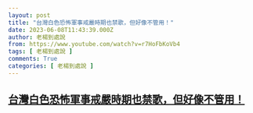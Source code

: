 ```yaml
---
layout: post
title: "台灣白色恐怖軍事戒嚴時期也禁歌，但好像不管用！"
date: 2023-06-08T11:43:39.000Z
author: 老楊到處說
from: https://www.youtube.com/watch?v=r7HoFbKoVb4
tags: [ 老楊到處說 ]
comments: True
categories: [ 老楊到處說 ]
---
```

<!--1686224619000-->
[台灣白色恐怖軍事戒嚴時期也禁歌，但好像不管用！](https://www.youtube.com/watch?v=r7HoFbKoVb4)
------

<div>

</div>
